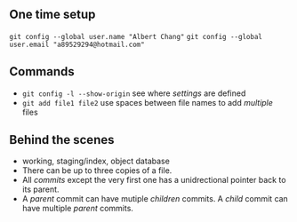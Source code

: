 ## One time setup
`git config --global user.name "Albert Chang"`
`git config --global user.email "a89529294@hotmail.com"`

## Commands
- `git config -l --show-origin` see where *settings* are defined
- `git add file1 file2` use spaces between file names to add *multiple* files

## Behind the scenes
- working, staging/index, object database
- There can be up to three copies of a file.
- All *commits* except the very first one has a unidrectional pointer back to its parent.
- A *parent* commit can have mutiple *children* commits. A *child* commit can have multiple *parent* commits.

